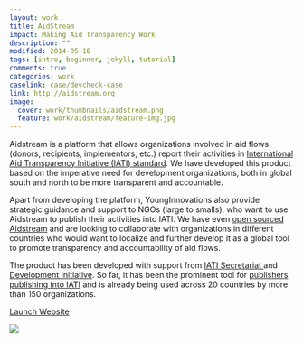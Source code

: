 ```yaml
---
layout: work
title: AidStream
impact: Making Aid Transparency Work
description: ""
modified: 2014-05-16
tags: [intro, beginner, jekyll, tutorial]
comments: true
categories: work
caselink: case/devcheck-case
link: http://aidstream.org  
image:
  cover: work/thumbnails/aidstream.png
  feature: work/aidstream/feature-img.jpg
---
```




<div class="layout work-description">
<p>Aidstream is a platform that allows organizations involved in aid flows (donors, recipients, implementors, etc.) report their activities in <a href="http://www.iatistandard.org" target="_blank">International Aid Transparency Initiative (IATI) standard</a>.  We have developed this product based on the imperative need for development organizations, both in global south and north to be more transparent and accountable.</p>

<p>Apart from developing the platform, YoungInnovations also provide strategic guidance and support to NGOs (large to smalls), who want to use Aidstream to publish their activities into IATI. We have even <a href="https://github.com/younginnovations/aidstream" target="_blank">open sourced Aidstream</a> and are looking to collaborate with organizations in different countries who would want to localize and further develop it as a global tool to promote transparency and accountability of aid flows.</p>

<p>The product has been developed with support from <a href="http://www.aidtransparency.net/governance/secretariat" target="_blank">IATI Secretariat </a>and <a href="http://www.devinit.org" target="_blank">Development Initiative</a>. So far, it has been the prominent tool for <a href="http://iatiregistry.org/publisher" target="_blank">publishers publishing into IATI</a> and is already being used across 20 countries by more than 150 organizations.</p>

<a href="{{ page.link }}" target="_blank" class="button work-btn launch-btn"><span class="see-work"> Launch Website</span><span class="progress"></span></a>
</div>
<div class="screenshot-wrapper">
<img src="{{ site.url }}/images/work/aidstream/img-1.png"/> 
</div>

<!--
## What They said

> Lorem ipsum dolor sit amet, consectetur adipisicing elit, sed do eiusmod tempor incididunt ut labore et dolore magna aliqua. Ut enim ad minim veniam, quis nostrud exercitation ullamco laboris nisi ut aliquip ex ea commodo consequat.



<div class="screenshot-wrapper">
<div class="layout inner-screenshot">
<div class="screenshot">
<img src="{{ site.url }}/images/work/fightvaw/fightvawimg-3.png"/> 
</div>
<div class="screenshot">
<img src="{{ site.url }}/images/work/fightvaw/fightvawimg-4.png"/> 
</div>
</div>
</div>
-->